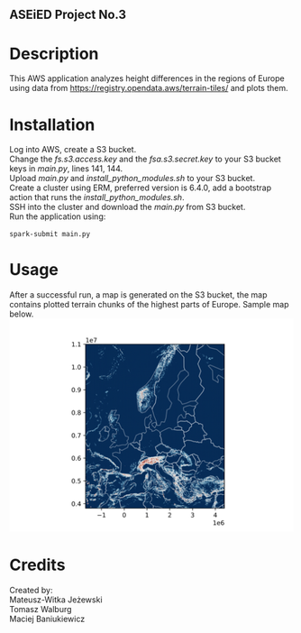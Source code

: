 ## ASEiED Project No.3

# Description
This AWS application analyzes height differences in the regions of Europe using data from https://registry.opendata.aws/terrain-tiles/ and plots them.

# Installation
Log into AWS, create a S3 bucket.  
Change the *fs.s3.access.key* and the *fsa.s3.secret.key* to your S3 bucket keys in *main.py*, lines 141, 144.  
Upload *main.py* and *install_python_modules.sh* to your S3 bucket.  
Create a cluster using ERM, preferred version is 6.4.0, add a bootstrap action that runs the *install_python_modules.sh*.  
SSH into the cluster and download the *main.py* from S3 bucket.  
Run the application using:
```
spark-submit main.py
```

# Usage
After a successful run, a map is generated on the S3 bucket, the map contains plotted terrain chunks of the highest parts of Europe.
Sample map below.
![Alt text](map.png?raw=true "Map")

# Credits
Created by:  
Mateusz-Witka Jeżewski  
Tomasz Walburg  
Maciej Baniukiewicz


